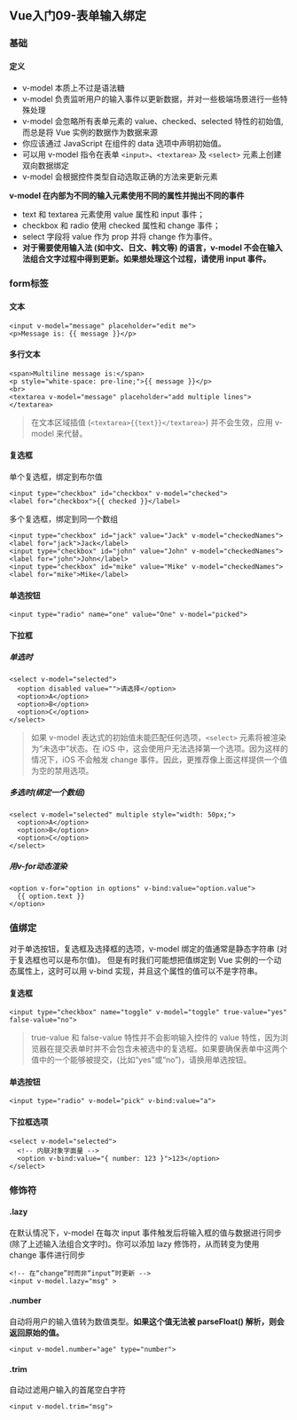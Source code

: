 ## Vue入门09-表单输入绑定
### 基础
#### 定义
* v-model 本质上不过是语法糖
* v-model 负责监听用户的输入事件以更新数据，并对一些极端场景进行一些特殊处理
* v-model 会忽略所有表单元素的 value、checked、selected 特性的初始值,而总是将 Vue 实例的数据作为数据来源
* 你应该通过 JavaScript 在组件的 data 选项中声明初始值。
* 可以用 v-model 指令在表单 `<input>`、`<textarea>` 及 `<select>` 元素上创建双向数据绑定
* v-model 会根据控件类型自动选取正确的方法来更新元素

**v-model 在内部为不同的输入元素使用不同的属性并抛出不同的事件**
* text 和 textarea 元素使用 value 属性和 input 事件；
* checkbox 和 radio 使用 checked 属性和 change 事件；
* select 字段将 value 作为 prop 并将 change 作为事件。
* **对于需要使用输入法 (如中文、日文、韩文等) 的语言，v-model 不会在输入法组合文字过程中得到更新。如果想处理这个过程，请使用 input 事件。**

### form标签
#### 文本
```
<input v-model="message" placeholder="edit me">
<p>Message is: {{ message }}</p>
```
#### 多行文本
```
<span>Multiline message is:</span>
<p style="white-space: pre-line;">{{ message }}</p>
<br>
<textarea v-model="message" placeholder="add multiple lines"></textarea>
```
>在文本区域插值 (`<textarea>{{text}}</textarea>`) 并不会生效，应用 v-model 来代替。
#### 复选框
单个复选框，绑定到布尔值
```
<input type="checkbox" id="checkbox" v-model="checked">
<label for="checkbox">{{ checked }}</label>
```
多个复选框，绑定到同一个数组
```
<input type="checkbox" id="jack" value="Jack" v-model="checkedNames">
<label for="jack">Jack</label>
<input type="checkbox" id="john" value="John" v-model="checkedNames">
<label for="john">John</label>
<input type="checkbox" id="mike" value="Mike" v-model="checkedNames">
<label for="mike">Mike</label>
```
#### 单选按钮
```
<input type="radio" name="one" value="One" v-model="picked">
```
#### 下拉框
##### 单选时
```
<select v-model="selected">
  <option disabled value="">请选择</option>
  <option>A</option>
  <option>B</option>
  <option>C</option>
</select>
```
>如果 v-model 表达式的初始值未能匹配任何选项，`<select>` 元素将被渲染为“未选中”状态。在 iOS 中，这会使用户无法选择第一个选项。因为这样的情况下，iOS 不会触发 change 事件。因此，更推荐像上面这样提供一个值为空的禁用选项。
##### 多选时(绑定一个数组)
```
<select v-model="selected" multiple style="width: 50px;">
  <option>A</option>
  <option>B</option>
  <option>C</option>
</select>
```
##### 用v-for动态渲染
```
<option v-for="option in options" v-bind:value="option.value">
  {{ option.text }}
</option>
```
### 值绑定
对于单选按钮，复选框及选择框的选项，v-model 绑定的值通常是静态字符串 (对于复选框也可以是布尔值)。
但是有时我们可能想把值绑定到 Vue 实例的一个动态属性上，这时可以用 v-bind 实现，并且这个属性的值可以不是字符串。
#### 复选框
```
<input type="checkbox" name="toggle" v-model="toggle" true-value="yes" false-value="no">
```
>true-value 和 false-value 特性并不会影响输入控件的 value 特性，因为浏览器在提交表单时并不会包含未被选中的复选框。如果要确保表单中这两个值中的一个能够被提交，(比如“yes”或“no”)，请换用单选按钮。
#### 单选按钮
```
<input type="radio" v-model="pick" v-bind:value="a">
```
#### 下拉框选项
```
<select v-model="selected">
  <!-- 内联对象字面量 -->
  <option v-bind:value="{ number: 123 }">123</option>
</select>
```
### 修饰符
#### .lazy
在默认情况下，v-model 在每次 input 事件触发后将输入框的值与数据进行同步 (除了上述输入法组合文字时)。你可以添加 lazy 修饰符，从而转变为使用 change 事件进行同步
```
<!-- 在“change”时而非“input”时更新 -->
<input v-model.lazy="msg" >
```
#### .number
自动将用户的输入值转为数值类型。**如果这个值无法被 parseFloat() 解析，则会返回原始的值。**
```
<input v-model.number="age" type="number">
```
#### .trim
自动过滤用户输入的首尾空白字符
```
<input v-model.trim="msg">
```